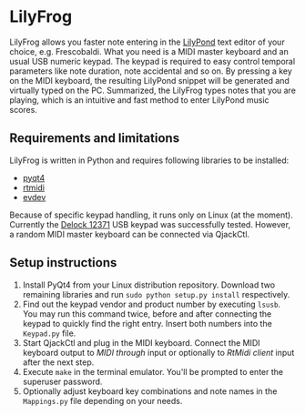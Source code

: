 LilyFrog
========

LilyFrog allows you faster note entering in the [LilyPond](http://lilypond.org) text editor of your choice, e.g. Frescobaldi. What you need is a MIDI master keyboard and an usual USB numeric keypad. The keypad is required to easy control temporal parameters like note duration, note accidental and so on. By pressing a key on the MIDI keyboard, the resulting LilyPond snippet will be generated and virtually typed on the PC. Summarized, the LilyFrog types notes that you are playing, which is an intuitive and fast method to enter LilyPond music scores.

Requirements and limitations
----------------------------

LilyFrog is written in Python and requires following libraries to be installed:

 * [pyqt4](http://www.riverbankcomputing.co.uk/software/pyqt/intro)
 * [rtmidi](http://github.com/superquadratic/rtmidi-python)
 * [evdev](http://github.com/gvalkov/python-evdev)

Because of specific keypad handling, it runs only on Linux (at the moment). Currently the [Delock 12371](http://www.google.com/?q=site:delock.de+12371) USB keypad was successfully tested. However, a random MIDI master keyboard can be connected via QjackCtl. 

Setup instructions
------------------

 1. Install PyQt4 from your Linux distribution repository. Download two remaining libraries and run `sudo python setup.py install` respectively.
 2. Find out the keypad vendor and product number by executing `lsusb`. You may run this command twice, before and after connecting the keypad to quickly find the right entry. Insert both numbers into the `Keypad.py` file.
 3. Start QjackCtl and plug in the MIDI keyboard. Connect the MIDI keyboard output to *MIDI through* input or optionally to *RtMidi client* input after the next step.
 4. Execute `make` in the terminal emulator. You'll be prompted to enter the superuser password.
 5. Optionally adjust keyboard key combinations and note names in the `Mappings.py` file depending on your needs.
